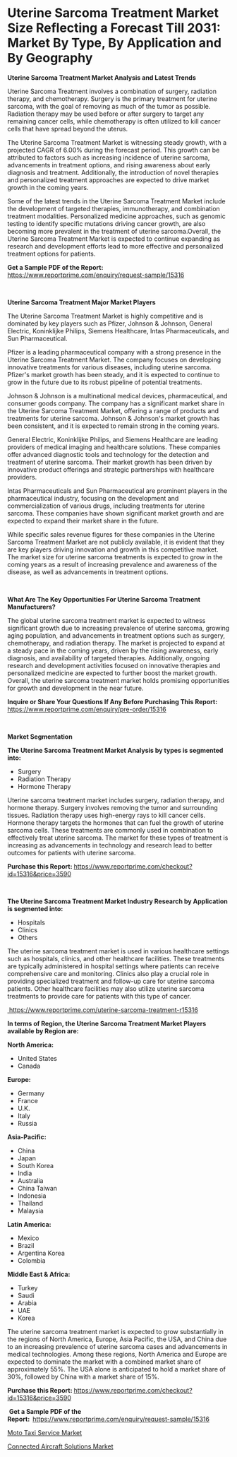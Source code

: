 <p><h1>Uterine Sarcoma Treatment Market Size Reflecting a Forecast Till 2031: Market By Type, By Application and By Geography</h1></p><p><strong>Uterine Sarcoma Treatment Market Analysis and Latest Trends</strong></p>
<p><p>Uterine Sarcoma Treatment involves a combination of surgery, radiation therapy, and chemotherapy. Surgery is the primary treatment for uterine sarcoma, with the goal of removing as much of the tumor as possible. Radiation therapy may be used before or after surgery to target any remaining cancer cells, while chemotherapy is often utilized to kill cancer cells that have spread beyond the uterus.</p><p>The Uterine Sarcoma Treatment Market is witnessing steady growth, with a projected CAGR of 6.00% during the forecast period. This growth can be attributed to factors such as increasing incidence of uterine sarcoma, advancements in treatment options, and rising awareness about early diagnosis and treatment. Additionally, the introduction of novel therapies and personalized treatment approaches are expected to drive market growth in the coming years.</p><p>Some of the latest trends in the Uterine Sarcoma Treatment Market include the development of targeted therapies, immunotherapy, and combination treatment modalities. Personalized medicine approaches, such as genomic testing to identify specific mutations driving cancer growth, are also becoming more prevalent in the treatment of uterine sarcoma.Overall, the Uterine Sarcoma Treatment Market is expected to continue expanding as research and development efforts lead to more effective and personalized treatment options for patients.</p></p>
<p><strong>Get a Sample PDF of the Report:&nbsp;</strong> <a href="https://www.reportprime.com/enquiry/request-sample/15316">https://www.reportprime.com/enquiry/request-sample/15316</a></p>
<p>&nbsp;</p>
<p><strong>Uterine Sarcoma Treatment Major Market Players</strong></p>
<p><p>The Uterine Sarcoma Treatment Market is highly competitive and is dominated by key players such as Pfizer, Johnson & Johnson, General Electric, Koninklijke Philips, Siemens Healthcare, Intas Pharmaceuticals, and Sun Pharmaceutical.</p><p>Pfizer is a leading pharmaceutical company with a strong presence in the Uterine Sarcoma Treatment Market. The company focuses on developing innovative treatments for various diseases, including uterine sarcoma. Pfizer's market growth has been steady, and it is expected to continue to grow in the future due to its robust pipeline of potential treatments.</p><p>Johnson & Johnson is a multinational medical devices, pharmaceutical, and consumer goods company. The company has a significant market share in the Uterine Sarcoma Treatment Market, offering a range of products and treatments for uterine sarcoma. Johnson & Johnson's market growth has been consistent, and it is expected to remain strong in the coming years.</p><p>General Electric, Koninklijke Philips, and Siemens Healthcare are leading providers of medical imaging and healthcare solutions. These companies offer advanced diagnostic tools and technology for the detection and treatment of uterine sarcoma. Their market growth has been driven by innovative product offerings and strategic partnerships with healthcare providers.</p><p>Intas Pharmaceuticals and Sun Pharmaceutical are prominent players in the pharmaceutical industry, focusing on the development and commercialization of various drugs, including treatments for uterine sarcoma. These companies have shown significant market growth and are expected to expand their market share in the future.</p><p>While specific sales revenue figures for these companies in the Uterine Sarcoma Treatment Market are not publicly available, it is evident that they are key players driving innovation and growth in this competitive market. The market size for uterine sarcoma treatments is expected to grow in the coming years as a result of increasing prevalence and awareness of the disease, as well as advancements in treatment options.</p></p>
<p>&nbsp;</p>
<p><strong>What Are The Key Opportunities For Uterine Sarcoma Treatment Manufacturers?</strong></p>
<p><p>The global uterine sarcoma treatment market is expected to witness significant growth due to increasing prevalence of uterine sarcoma, growing aging population, and advancements in treatment options such as surgery, chemotherapy, and radiation therapy. The market is projected to expand at a steady pace in the coming years, driven by the rising awareness, early diagnosis, and availability of targeted therapies. Additionally, ongoing research and development activities focused on innovative therapies and personalized medicine are expected to further boost the market growth. Overall, the uterine sarcoma treatment market holds promising opportunities for growth and development in the near future.</p></p>
<p><strong>Inquire or Share Your Questions If Any Before Purchasing This Report:</strong> <a href="https://www.reportprime.com/enquiry/pre-order/15316">https://www.reportprime.com/enquiry/pre-order/15316</a></p>
<p>&nbsp;</p>
<p><strong>Market Segmentation</strong></p>
<p><strong>The Uterine Sarcoma Treatment Market Analysis by types is segmented into:</strong></p>
<p><ul><li>Surgery</li><li>Radiation Therapy</li><li>Hormone Therapy</li></ul></p>
<p><p>Uterine sarcoma treatment market includes surgery, radiation therapy, and hormone therapy. Surgery involves removing the tumor and surrounding tissues. Radiation therapy uses high-energy rays to kill cancer cells. Hormone therapy targets the hormones that can fuel the growth of uterine sarcoma cells. These treatments are commonly used in combination to effectively treat uterine sarcoma. The market for these types of treatment is increasing as advancements in technology and research lead to better outcomes for patients with uterine sarcoma.</p></p>
<p><strong>Purchase this Report:&nbsp;</strong><a href="https://www.reportprime.com/checkout?id=15316&price=3590">https://www.reportprime.com/checkout?id=15316&price=3590</a></p>
<p>&nbsp;</p>
<p><strong>The Uterine Sarcoma Treatment Market Industry Research by Application is segmented into:</strong></p>
<p><ul><li>Hospitals</li><li>Clinics</li><li>Others</li></ul></p>
<p><p>The uterine sarcoma treatment market is used in various healthcare settings such as hospitals, clinics, and other healthcare facilities. These treatments are typically administered in hospital settings where patients can receive comprehensive care and monitoring. Clinics also play a crucial role in providing specialized treatment and follow-up care for uterine sarcoma patients. Other healthcare facilities may also utilize uterine sarcoma treatments to provide care for patients with this type of cancer.</p></p>
<p><a href="https://www.reportprime.com/uterine-sarcoma-treatment-r15316">&nbsp;https://www.reportprime.com/uterine-sarcoma-treatment-r15316</a></p>
<p><strong>In terms of Region, the Uterine Sarcoma Treatment Market Players available by Region are:</strong></p>
<p>
    <p> <strong> North America: </strong>
        <ul>
            <li>United States</li>
            <li>Canada</li>
        </ul>
        </p> 
    <p> <strong> Europe: </strong>
        <ul>
            <li>Germany</li>
            <li>France</li>
            <li>U.K.</li>
            <li>Italy</li>
            <li>Russia</li>
        </ul>
        </p> 
    <p> <strong> Asia-Pacific: </strong>
        <ul>
            <li>China</li>
            <li>Japan</li>
            <li>South Korea</li>
            <li>India</li>
            <li>Australia</li>
            <li>China Taiwan</li>
            <li>Indonesia</li>
            <li>Thailand</li>
            <li>Malaysia</li>
        </ul>
        </p> 
    <p> <strong> Latin America: </strong>
        <ul>
            <li>Mexico</li>
            <li>Brazil</li>
            <li>Argentina Korea</li>
            <li>Colombia</li>
        </ul>
        </p> 
    <p> <strong> Middle East & Africa: </strong>
        <ul>
            <li>Turkey</li>
            <li>Saudi</li>
            <li>Arabia</li>
            <li>UAE</li>
            <li>Korea</li>
        </ul>
    </p>
    </p>
<p><p>The uterine sarcoma treatment market is expected to grow substantially in the regions of North America, Europe, Asia Pacific, the USA, and China due to an increasing prevalence of uterine sarcoma cases and advancements in medical technologies. Among these regions, North America and Europe are expected to dominate the market with a combined market share of approximately 55%. The USA alone is anticipated to hold a market share of 30%, followed by China with a market share of 15%.</p></p>
<p><strong>Purchase this Report: </strong><a href="https://www.reportprime.com/checkout?id=15316&price=3590">https://www.reportprime.com/checkout?id=15316&price=3590</a></p>
<p>&nbsp;<strong>Get a Sample PDF of the Report:&nbsp;&nbsp;</strong><a href="https://www.reportprime.com/enquiry/request-sample/15316">https://www.reportprime.com/enquiry/request-sample/15316</a></p>
<p><strong></strong></p>
<p><p><a href="https://github.com/alexxisgm/Market-Research-Report-List-2/blob/main/moto-taxi-service-market.md">Moto Taxi Service Market</a></p><p><a href="https://github.com/HenrietteMills1/Market-Research-Report-List-2/blob/main/connected-aircraft-solutions-market.md">Connected Aircraft Solutions Market</a></p></p>
